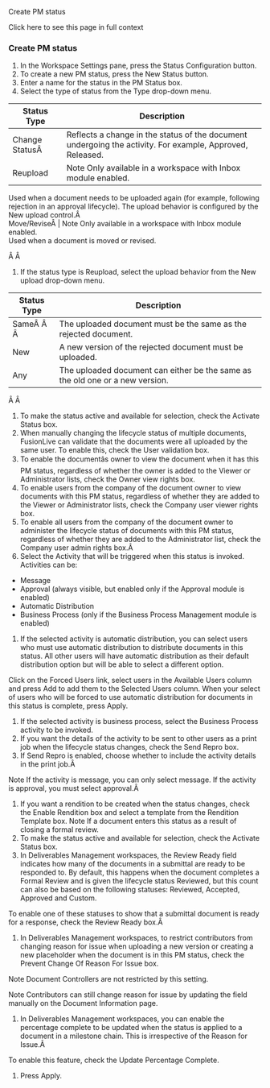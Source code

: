 Create PM status

Click here to see this page in full context

###  Create PM status

  1. In the Workspace Settings pane, press the Status Configuration button. 
  2. To create a new PM status, press the New Status button. 
  3. Enter a name for the status in the PM Status box. 
  4. Select the type of status from the Type drop-down menu. 

Status Type  |  Description   
---|---  
Change StatusÂ  |  Reflects a change in the status of the document undergoing the activity. For example, Approved, Released.   
Reupload  |  Note  Only available in a workspace with Inbox module enabled.   
Used when a document needs to be uploaded again (for example, following
rejection in an approval lifecycle). The upload behavior is configured by the
New upload control.Â  
Move/ReviseÂ  |  Note  Only available in a workspace with Inbox module enabled.   
Used when a document is moved or revised.  
  
Â Â

  1. If the status type is Reupload, select the upload behavior from the New upload drop-down menu. 

Status Type  |  Description   
---|---  
SameÂ Â Â  |  The uploaded document must be the same as the rejected document.   
New  |  A new version of the rejected document must be uploaded.   
Any  |  The uploaded document can either be the same as the old one or a new version.   
  
Â Â

  1. To make the status active and available for selection, check the Activate Status box. 
  2. When manually changing the lifecycle status of multiple documents, FusionLive can validate that the documents were all uploaded by the same user. To enable this, check the User validation box. 
  3. To enable the documentâs owner to view the document when it has this PM status, regardless of whether the owner is added to the Viewer or Administrator lists, check the Owner view rights box. 
  4. To enable users from the company of the document owner to view documents with this PM status, regardless of whether they are added to the Viewer or Administrator lists, check the Company user viewer rights box. 
  5. To enable all users from the company of the document owner to administer the lifecycle status of documents with this PM status, regardless of whether they are added to the Administrator list, check the Company user admin rights box.Â 
  6. Select the Activity that will be triggered when this status is invoked. Activities can be: 

  * Message 
  * Approval (always visible, but enabled only if the Approval module is enabled) 
  * Automatic Distribution 
  * Business Process (only if the Business Process Management module is enabled) 

  1. If the selected activity is automatic distribution, you can select users who must use automatic distribution to distribute documents in this status. All other users will have automatic distribution as their default distribution option but will be able to select a different option. 

Click on the Forced Users link, select users in the Available Users column and
press Add to add them to the Selected Users column. When your select of users
who will be forced to use automatic distribution for documents in this status
is complete, press Apply.

  1. If the selected activity is business process, select the Business Process activity to be invoked. 
  2. If you want the details of the activity to be sent to other users as a print job when the lifecycle status changes, check the Send Repro box. 
  3. If Send Repro is enabled, choose whether to include the activity details in the print job.Â 

Note  If the activity is message, you can only select message. If the activity
is approval, you must select approval.Â

  1. If you want a rendition to be created when the status changes, check the Enable Rendition box and select a template from the Rendition Template box.  Note  If a document enters this status as a result of closing a formal review. 
  2. To make the status active and available for selection, check the Activate Status box. 
  3. In Deliverables Management workspaces, the Review Ready field indicates how many of the documents in a submittal are ready to be responded to. By default, this happens when the document completes a Formal Review and is given the lifecycle status Reviewed, but this count can also be based on the following statuses: Reviewed, Accepted, Approved and Custom. 

To enable one of these statuses to show that a submittal document is ready for
a response, check the Review Ready box.Â

  1. In Deliverables Management workspaces, to restrict contributors from changing reason for issue when uploading a new version or creating a new placeholder when the document is in this PM status, check the Prevent Change Of Reason For Issue box. 

Note  Document Controllers are not restricted by this setting.

Note  Contributors can still change reason for issue by updating the field
manually on the Document Information page.

  1. In Deliverables Management workspaces, you can enable the percentage complete to be updated when the status is applied to a document in a milestone chain. This is irrespective of the Reason for Issue.Â 

To enable this feature, check the Update Percentage Complete.

  1. Press Apply. 

